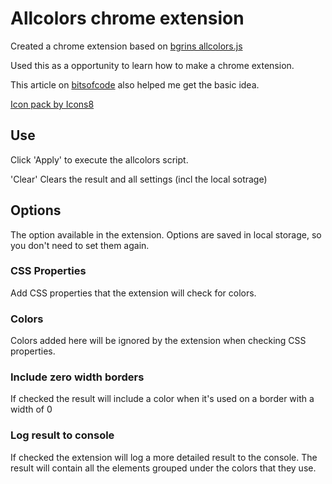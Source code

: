 # Allcolors chrome extension

Created a chrome extension based on [bgrins allcolors.js](https://github.com/bgrins/devtools-snippets/blob/master/snippets/allcolors/allcolors.js)

Used this as a opportunity to learn how to make a chrome extension.

This article on [bitsofcode](https://bitsofco.de/making-alix-a-chrome-extension-for-linting-html/) also helped me get the basic idea.

[Icon pack by Icons8](https://icons8.com)

## Use

Click 'Apply' to execute the allcolors script.

'Clear' Clears the result and all settings (incl the local sotrage)

## Options

The option available in the extension. Options are saved in local storage, so you don't need to set them again.

### CSS Properties

Add CSS properties that the extension will check for colors.

### Colors

Colors added here will be ignored by the extension when checking CSS properties.

### Include zero width borders

If checked the result will include a color when it's used on a border with a width of 0

### Log result to console

If checked the extension will log a more detailed result to the console. The result will contain all the elements grouped under the colors that they use.